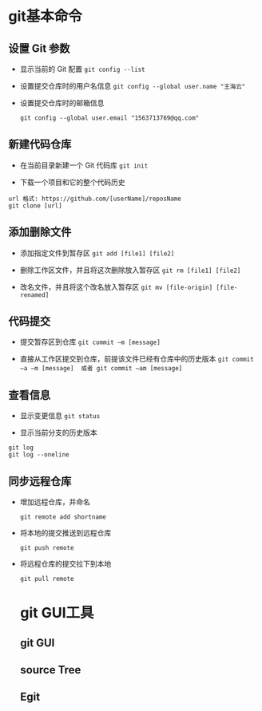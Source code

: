 # git基本命令 #
## 设置 Git 参数 ##

- 显示当前的 Git 配置
  `git config --list`

- 设置提交仓库时的用户名信息
  `git config --global user.name "王海云"`

- 设置提交仓库时的邮箱信息

  `git config --global user.email "1563713769@qq.com"`

## 新建代码仓库 #
- 在当前目录新建一个 Git 代码库
  `git init`

- 下载一个项目和它的整个代码历史
```
url 格式: https://github.com/[userName]/reposName
git clone [url]

```
## 添加删除文件
- 添加指定文件到暂存区
  `git add [file1] [file2]`

- 删除工作区文件，并且将这次删除放入暂存区
  `git rm [file1] [file2]`

- 改名文件，并且将这个改名放入暂存区
  `git mv [file-origin] [file-renamed]`

## 代码提交
- 提交暂存区到仓库
  `git commit –m [message]`

- 直接从工作区提交到仓库，前提该文件已经有仓库中的历史版本
  `git commit –a –m [message]  或者 git commit –am [message]`

## 查看信息
- 显示变更信息
  `git status`

- 显示当前分支的历史版本
```
git log
git log --oneline
```

## 同步远程仓库

- 增加远程仓库，并命名

  ```
  git remote add shortname
  ```


- 将本地的提交推送到远程仓库

  ```
  git push remote
  ```


- 将远程仓库的提交拉下到本地

  ```
  git pull remote
  ```

  # git GUI工具

  ## git GUI

  ## source Tree

  ## Egit

# 



